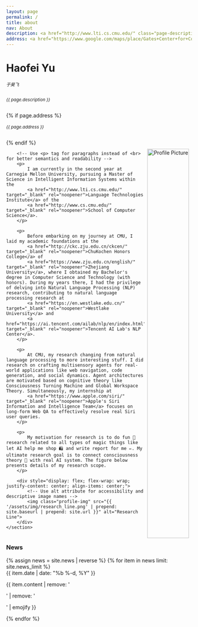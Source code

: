 ```yaml
---
layout: page
permalink: /
title: about
nav: About
description: <a href="http://www.lti.cs.cmu.edu/" class="page-description" target="_blank">Language Technologies Institute</a> • <a href="http://www.cs.cmu.edu/" class="page-description" target="_blank">School of Computer Science</a> • <a href="http://www.cmu.edu/" class="page-description" target="_blank">Carnegie Mellon University</a>
address: <a href="https://www.google.com/maps/place/Gates+Center+for+Computer+Science/@40.4432641,-79.9449469,19.18z/data=!4m5!3m4!1s0x8834f22175d2f3cf:0x963e80aba7fde2d0!8m2!3d40.4435476!4d-79.9446184" class="page-description" target="_blank">5000 Forbes Ave, Pittsburgh, PA 15213</a>
---
```


<div class="col p-0 pt-4 pb-4">
  <h1 class="title text-left font-weight-bold">Haofei Yu</h1> 
  <h6 class="pb-3 m-0 mb-2" style="font-size: 0.83em;">于昊飞</h6>
  <h6 class="m-0 mb-2" style="font-size: 0.83em;">{{ page.description }}</h6>
  {% if page.address %}
      <h6 class="m-0 mb-2" style="font-size: 0.83em;">{{ page.address }}</h6>
  {% endif %}
</div>


<!-- Introduction -->

<div style="display: flex; flex-wrap: wrap;">
    <section class="profile">
        <!-- Avoid inline styles where possible and use a separate CSS file or <style> block -->
        <div class="profile-image-container">
            <!-- Use alt attribute for accessibility and descriptive image names -->
            <img class="profile-img" src="{{ '/assets/img/self_pic.jpg' | prepend: site.baseurl | prepend: site.url }}" alt="Profile Picture">
        </div>

        <!-- Use <p> tag for paragraphs instead of <br> for better semantics and readability -->
        <p>
            I am currently in the second year at Carnegie Mellon University, pursuing a Master of Science in Intelligent Information Systems within the 
            <a href="http://www.lti.cs.cmu.edu/" target="_blank" rel="noopener">Language Technologies Institute</a> of the 
            <a href="http://www.cs.cmu.edu/" target="_blank" rel="noopener">School of Computer Science</a>.
        </p>

        <p>
            Before embarking on my journey at CMU, I laid my academic foundations at the
            <a href="http://ckc.zju.edu.cn/ckcen/" target="_blank" rel="noopener">ChuKochen Honors College</a> of
            <a href="https://www.zju.edu.cn/english/" target="_blank" rel="noopener">Zhejiang University</a>, where I obtained my Bachelor's degree in Computer Science and Technology (with honors). During my years there, I had the privilege of delving into Natural Language Processing (NLP) research, contributing to natural language processing research at
            <a href="https://en.westlake.edu.cn/" target="_blank" rel="noopener">Westlake University</a> and
            <a href="https://ai.tencent.com/ailab/nlp/en/index.html" target="_blank" rel="noopener">Tencent AI Lab's NLP Center</a>.
        </p>

        <p>
            At CMU, my research changing from natural language processing to more interesting stuff. I did research on crafting multisensory agents for real-world applications like web navigation, code generation, and social dynamics. Agent architectures are motivated based on cognitive theory like Consciousness Turning Machine and Global Workspace Theory. Simultaneously, my internship at 
            <a href="https://www.apple.com/siri/" target="_blank" rel="noopener">Apple's Siri Information and Intelligence Team</a> focuses on long-form Web QA to effectively resolve real Siri user queries.
        </p>

        <p>
            My motivation for research is to do fun 🤩 research related to all types of magic things like let AI help me shop 🛍️ and write report for me ✏️. My ultimate research goal is to connect consciousness theory 🧠 with real AI system. The figure below presents details of my research scope.
        </p>

        <div style="display: flex; flex-wrap: wrap; justify-content: center; align-items: center;">
            <!-- Use alt attribute for accessibility and descriptive image names -->
            <img class="profile-img" src="{{ '/assets/img/research_line.png' | prepend: site.baseurl | prepend: site.url }}" alt="Research Line">
        </div>
    </section>
</div>

<!-- Add CSS (either inline or preferably in a separate stylesheet) -->
<style>
.profile {
    padding: 0;
}
.profile-image-container {
    max-width: 50%;
    float: right;
    padding: 0.5rem;
}
.profile-img {
    width: 100%;
    height: auto; /*to maintain aspect ratio*/
}
@media screen and (max-width: 576px) {
    .profile-image-container {
        max-width: 100%;
        padding-left: 0;
        padding-bottom: 1rem;
    }
}
</style>


<!-- News -->
<div class="news mt-3 p-0">
  <h3 class="title mb-4 p-0">News</h3>
  {% assign news = site.news | reverse %}
  {% for item in news limit: site.news_limit %}
    <div class="row p-0">
      <div class="col-sm-2 p-0">
        <span class="badge danger-color-dark darken-1 font-weight-bold text-uppercase align-middle date ml-3">
          {{ item.date | date: "%b %-d, %Y" }}
        </span>
      </div>
      <div class="col-sm-10 mt-2 mt-sm-0 ml-3 ml-md-0 p-0 font-weight-light text">
        <p>{{ item.content | remove: '<p>' | remove: '</p>' | emojify }}</p>
      </div>
    </div>
  {% endfor %}
</div>

<script type="text/javascript" id="clustrmaps" src="//cdn.clustrmaps.com/map_v2.js?cl=ffffff&w=700&t=tt&d=NhXj4joI7G-QcI07Qz4cPPkmnIj_bE-Zi4HhgEt-oCs"></script>
